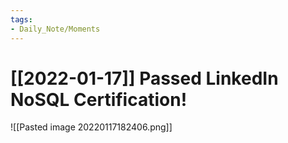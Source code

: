 ```yaml
---
tags:
- Daily_Note/Moments
---
```


# [[2022-01-17]] Passed LinkedIn NoSQL Certification!


![[Pasted image 20220117182406.png]]